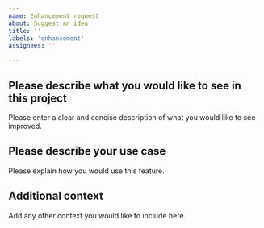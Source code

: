 ```yaml
---
name: Enhancement request
about: Suggest an idea
title: ''
labels: 'enhancement'
assignees: ''

---
```


## Please describe what you would like to see in this project

Please enter a clear and concise description of what you would like to see improved.

## Please describe your use case

Please explain how you would use this feature.

## Additional context

Add any other context you would like to include here.